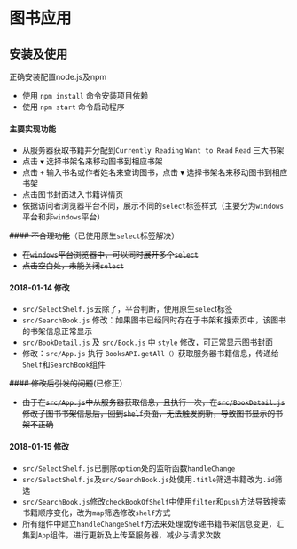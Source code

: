 # 图书应用

## 安装及使用

正确安装配置node.js及npm
* 使用 `npm install` 命令安装项目依赖
* 使用 `npm start` 命令启动程序

#### 主要实现功能

* 从服务器获取书籍并分配到`Currently Reading` `Want to Read` `Read` 三大书架
* 点击 `▼` 选择书架名来移动图书到相应书架
* 点击 `+` 输入书名或作者姓名来查询图书，点击 `▼` 选择书架名来移动图书到相应书架
* 点击图书封面进入书籍详情页
* 依据访问者浏览器平台不同，展示不同的`select`标签样式（主要分为`windows`平台和非`windows`平台）

~~#### 不合理功能~~（已使用原生`select`标签解决）

* ~~在`windows`平台浏览器中，可以同时展开多个`select`~~
* ~~点击空白处，未能关闭`select`~~

#### 2018-01-14 修改
* `src/SelectShelf.js`去除了，平台判断，使用原生`selec`t标签
* `src/SearchBook.js` 修改：如果图书已经同时存在于书架和搜索页中，该图书的书架信息正常显示
* `src/BookDetail.js` 及 `src/Book.js` 中 `style` 修改，可正常显示图书封面
* 修改：`src/App.js` 执行 `BooksAPI.getAll（）`获取服务器书籍信息，传递给`Shelf`和`SearchBook`组件

~~#### 修改后引发的问题~~(已修正）
* ~~由于在`src/App.js`中从服务器获取信息，且执行一次，在`src/BookDetail.js`修改了图书书架信息后，回到`shelf`页面，无法触发刷新，导致图书显示的书架不正确~~

#### 2018-01-15 修改
* `src/SelectShelf.js`已删除`option`处的监听函数`handleChange`
* `src/SelectShelf.js`及`src/SearchBook.js`处使用`.title`筛选书籍改为`.id`筛选
* `src/SearchBook.js`修改`checkBookOfShelf`中使用`filter`和`push`方法导致搜索书籍顺序变化，改为`map`筛选修改`shelf`方式
* 所有组件中建立`handleChangeShelf`方法来处理或传递书籍书架信息变更，汇集到`App`组件，进行更新及上传至服务器，减少与请求次数

